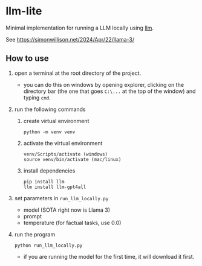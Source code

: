 # llm-lite

Minimal implementation for running a LLM locally using [llm](https://llm.datasette.io/en/stable/index.html).

See https://simonwillison.net/2024/Apr/22/llama-3/

## How to use

1.  open a terminal at the root directory of the project.

    - you can do this on windows by opening explorer, clicking on the directory bar (the one that goes `C:\...` at the top of the window) and typing `cmd`.

1.  run the following commands

    1.  create virtual environment

            python -m venv venv

    1.  activate the virtual environment

            venv/Scripts/activate (windows)
            source venv/bin/activate (mac/linux)

    1.  install dependencies

            pip install llm
            llm install llm-gpt4all

1.  set parameters in `run_llm_locally.py`

    - model (SOTA right now is Llama 3)
    - prompt
    - temperature (for factual tasks, use 0.0)

1.  run the program

        python run_llm_locally.py

    - if you are running the model for the first time, it will download it first.

